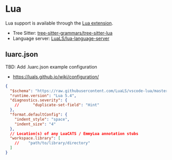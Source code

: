 # Lua

Lua support is available through the [Lua extension](https://github.com/zed-industries/zed/tree/main/extensions/lua).

- Tree Sitter: [tree-sitter-grammars/tree-sitter-lua](https://github.com/tree-sitter-grammars/tree-sitter-lua)
- Language server: [LuaLS/lua-language-server](https://github.com/LuaLS/lua-language-server)

## luarc.json

TBD: Add .luarc.json example configuration

- https://luals.github.io/wiki/configuration/

```json
{
  "$schema": "https://raw.githubusercontent.com/LuaLS/vscode-lua/master/setting/schema.json",
  "runtime.version": "Lua 5.4",
  "diagnostics.severity": {
    //      "duplicate-set-field": "Hint"
  },
  "format.defaultConfig": {
    "indent_style": "space",
    "indent_size": "4"
  },
  // Location(s) of any LuaCATS / EmmyLua annotation stubs
  "workspace.library": [
    //    "path/to/library/directory"
  ]
}
```
